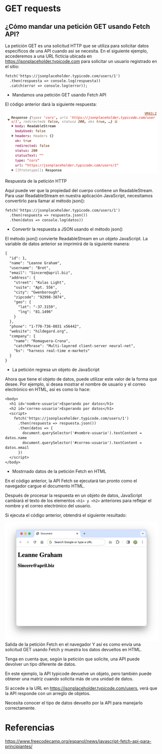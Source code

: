 # GET requests

## ¿Cómo mandar una petición GET usando Fetch API?

La petición GET es una solicitud HTTP que se utiliza para solicitar datos específicos de una API cuando así se necesita.
En el siguiente ejemplo, accederemos a una URL ficticia ubicada en https://jsonplaceholder.typicode.com para solicitar un usuario registrado en el sitio:

```
fetch('https://jsonplaceholder.typicode.com/users/1')
  .then(respuesta => console.log(respuesta))
  .catch(error => console.log(error));
```
- Mandamos una petición GET usando Fetch API


El código anterior dará la siguiente respuesta:

![Texto alternativo](../src/fetch-readable-stream.png "Respuesta del codigo ejemplo")

Respuesta de la petición HTTP

Aquí puede ver que la propiedad del cuerpo contiene un ReadableStream. Para usar ReadableStream en nuestra aplicación JavaScript, necesitamos convertirlo para llamar al método json():

```
fetch('https://jsonplaceholder.typicode.com/users/1')
  .then(respuesta => respuesta.json())
  .then(datos => console.log(datos))
```

- Convertir la respuesta a JSON usando el método json()

El método json() convierte ReadableStream en un objeto JavaScript. La variable de datos anterior se imprimirá de la siguiente manera:

```
{
  "id": 1,
  "name": "Leanne Graham",
  "username": "Bret",
  "email": "Sincere@april.biz",
  "address": {
    "street": "Kulas Light",
    "suite": "Apt. 556",
    "city": "Gwenborough",
    "zipcode": "92998-3874",
    "geo": {
      "lat": "-37.3159",
      "lng": "81.1496"
    }
  },
  "phone": "1-770-736-8031 x56442",
  "website": "hildegard.org",
  "company": {
    "name": "Romaguera-Crona",
    "catchPhrase": "Multi-layered client-server neural-net",
    "bs": "harness real-time e-markets"
  }
}
```

- La petición regresa un objeto de JavaScript

Ahora que tiene el objeto de datos, puede utilizar este valor de la forma que desee. Por ejemplo, si desea mostrar el nombre de usuario y el correo electrónico en HTML, así es como lo hace:

```
<body>
  <h1 id='nombre-usuario'>Esperando por datos</h1>
  <h2 id='correo-usuario'>Esperando por datos</h1>
  <script>
    fetch('https://jsonplaceholder.typicode.com/users/1')
      .then(respuesta => respuesta.json())
      .then(datos => {
        document.querySelector('#nombre-usuario').textContent = datos.name
        document.querySelector('#correo-usuario').textContent = datos.email
      })
  </script>
</body>
```

- Mostrnado datos de la petición Fetch en HTML

En el código anterior, la API Fetch se ejecutará tan pronto como el navegador cargue el documento HTML.

Después de procesar la respuesta en un objeto de datos, JavaScript cambiará el texto de los elementos ``` <h1> y <h2> ``` anteriores para reflejar el nombre y el correo electrónico del usuario.

Si ejecuta el código anterior, obtendrá el siguiente resultado:

![Texto alternativo](../src/fetch-get-response.png "Respuesta del codigo ejemplo")
Salida de la petición Fetch en el navegador
Y así es como envía una solicitud GET usando Fetch y muestra los datos devueltos en HTML.

Tenga en cuenta que, según la petición que solicite, una API puede devolver un tipo diferente de datos.

En este ejemplo, la API typicode devuelve un objeto, pero también puede obtener una matriz cuando solicita más de una unidad de datos.

Si accede a la URL en https://jsonplaceholder.typicode.com/users, verá que la API responde con un arreglo de objetos.

Necesita conocer el tipo de datos devuelto por la API para manejarlo correctamente.

# Referencias 

https://www.freecodecamp.org/espanol/news/javascript-fetch-api-para-principiantes/